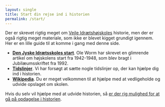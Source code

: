 ```yaml
---
layout: single
title: Start din rejse ind i historien
permalink: /start/
---
```


Der er skrevet rigtig meget om [Vejle Idrætshøjskoles](http://vih.dk) historie, men der er også rigtig meget materiale, som ikke er blevet kigget grundigt igennem. Her er en lille guide til at komme i gang med denne side.

- **[Den Jyske Idrætsskoles start](/dji-start/)**. Ole Worm har skrevet en glimrende artikel om højskolens start fra 1942-1948, som blev bragt i Jubilæumsskriftet fra 1992.
- **[Tidslinjer](/tidslinjer/)**. Vi har forsøgt at sætte nogle tidslinjer op, der kan hjælpe dig ind i historien.
- **[Wikipedia](https://da.wikipedia.org/wiki/Vejle_Idr%C3%A6tsh%C3%B8jskole)**. Du er meget velkommen til at hjælpe med at vedligeholde og udvide opslaget om skolen.

Hvis du selv vil hjælpe med at udvide historien, så [er der rig mulighed for at gå på opdagelse i historien](/opdagelse/).